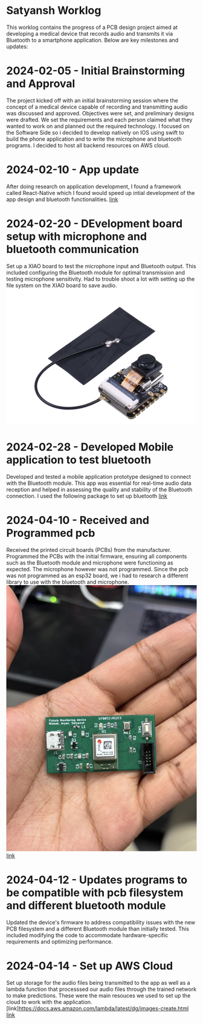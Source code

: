# Satyansh Worklog

This worklog contains the progress of a PCB design project aimed at developing a medical device that records audio and transmits it via Bluetooth to a smartphone application. Below are key milestones and updates:

# 2024-02-05 - Initial Brainstorming and Approval

The project kicked off with an initial brainstorming session where the concept of a medical device capable of recording and transmitting audio was discussed and approved. Objectives were set, and preliminary designs were drafted. We set the requirements and each person claimed what they wanted to work on and planned out the required technology. I focused on the Software Side so i decided to develop natively on IOS using swift to build the phone application and to write the microphone and bluetooth programs. I decided to host all backend resources on AWS cloud.

# 2024-02-10 - App update

After doing research on application development, I found a framework called React-Native which I found would speed up intial development of the app design and bluetooth functionalities.
[link](https://reactnative.dev/docs/environment-setup)

# 2024-02-20 - DEvelopment board setup with microphone and bluetooth communication

Set up a XIAO board to test the microphone input and Bluetooth output. This included configuring the Bluetooth module for optimal transmission and testing microphone sensitivity. Had to trouble shoot a lot with setting up the file system on the XIAO board to save audio.
![](XIAO_board.png)

# 2024-02-28 - Developed Mobile application to test bluetooth

Developed and tested a mobile application prototype designed to connect with the Bluetooth module. This app was essential for real-time audio data reception and helped in assessing the quality and stability of the Bluetooth connection. I used the following package to set up bluetooth
[link](https://github.com/dotintent/react-native-ble-plx)

# 2024-04-10 - Received and Programmed pcb

Received the printed circuit boards (PCBs) from the manufacturer. Programmed the PCBs with the initial firmware, ensuring all components such as the Bluetooth module and microphone were functioning as expected. The microphone however was not programmed. Since the pcb was not programmed as an esp32 board, we i had to research a different library to use with the bluetooth and microphone.
![](pcb.png)
[link](https://docs.arduino.cc/hardware/nano-33-ble/)

# 2024-04-12 - Updates programs to be compatible with pcb filesystem and different bluetooth module

Updated the device's firmware to address compatibility issues with the new PCB filesystem and a different Bluetooth module than initially tested. This included modifying the code to accommodate hardware-specific requirements and optimizing performance.

# 2024-04-14 - Set up AWS Cloud

Set up storage for the audio files being transmitted to the app as well as a lambda function that processsed our audio files through the trained network to make predictions.
These were the main resouces we used to set up the cloud to work with the application.
[link]https://docs.aws.amazon.com/lambda/latest/dg/images-create.html
[link](https://jaka-tertinek.medium.com/upload-files-from-react-native-app-to-aws-s3-3d3cb85e9d4)
